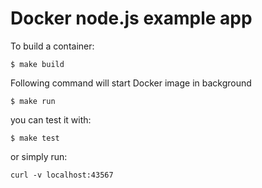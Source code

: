 # Docker node.js example app

To build a container:
```
$ make build
```

Following command will start Docker image in background
```
$ make run
```

you can test it with:
```
$ make test
```
or simply run:
```
curl -v localhost:43567
```
